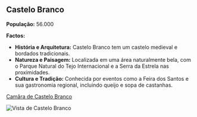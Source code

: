 ## Castelo Branco

**População:** 56.000

**Factos:** 
- **História e Arquitetura:** Castelo Branco tem um castelo medieval e bordados tradicionais.
- **Natureza e Paisagem:** Localizada em uma área naturalmente bela, com o Parque Natural do Tejo Internacional e a Serra da Estrela nas proximidades.
- **Cultura e Tradição:** Conhecida por eventos como a Feira dos Santos e sua gastronomia regional, incluindo queijo e sopa de castanhas.

[Camâra de Castelo Branco](https://www.cm-castelobranco.pt/)

![Vista de Castelo Branco](https://podi1.com/wp-content/uploads/2021/02/CasteloBranco__0000s_0005_Cast._Branco_-_Jardim_do_Paco_Episcopal-1130x650.jpg)